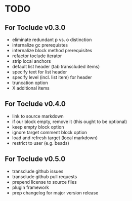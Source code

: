 TODO
====

For Toclude v0.3.0
------------------

-	eliminate redundant p vs. o distinction
-	internalize gc prerequistes
-	internalize block method prerequisites
-	refactor toclude iterator
-	strip local anchors
-	default list header (tab transcluded items)
-	specify text for list header
-	specify level (incl. list item) for header
-	truncation option
-	X additional items

For Toclude v0.4.0
------------------

-	link to source markdown
-	if our block empty, remove it (this ought to be optional)
-	keep empty block option
-	ignore target comment block option
-	load and refresh target (local markdown)
-	restrict to user (e.g. beads)

For Toclude v0.5.0
------------------

-	transclude github issues
-	transclude github pull requests
-	prepend license to source files
- plugin framework
-	prep changelog for major version release
